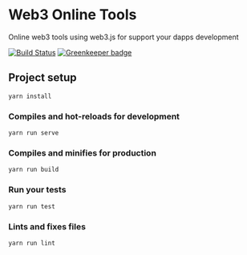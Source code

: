 # Web3 Online Tools
Online web3 tools using web3.js for support your dapps development

[![Build Status](https://travis-ci.org/sapuri/web3-online-tools.svg?branch=master)](https://travis-ci.org/sapuri/web3-online-tools) [![Greenkeeper badge](https://badges.greenkeeper.io/sapuri/web3-online-tools.svg)](https://greenkeeper.io/)

## Project setup
```
yarn install
```

### Compiles and hot-reloads for development
```
yarn run serve
```

### Compiles and minifies for production
```
yarn run build
```

### Run your tests
```
yarn run test
```

### Lints and fixes files
```
yarn run lint
```
